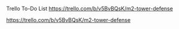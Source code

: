 Trello To-Do List
https://trello.com/b/v5BvBQsK/m2-tower-defense

https://trello.com/b/v5BvBQsK/m2-tower-defense
